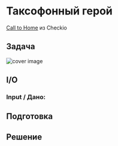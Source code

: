 # Таксофонный герой

[Call to Home](https://py.checkio.org/ru/mission/calls-home//) из Checkio

## Задача

![cover image]()

## I/O

### Input / Дано:

## Подготовка

## Решение
